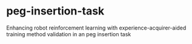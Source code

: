 # peg-insertion-task
Enhancing robot reinforcement learning with experience-acquirer-aided training method validation in an peg insertion task
